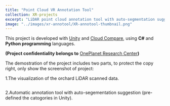 ```yaml
---
title: "Point Cloud VR Annotation Tool"
collection: XR-projects
excerpt: "LiDAR point cloud annotation tool with auto-segmentation suggection in VR environment."
image: "../images/xr-annotool/XR-annotool-thumbnail.png"
---
```

This project is developed with [Unity](https://unity.com/) and [Cloud Compare](https://www.danielgm.net/cc/), using **C#** and **Python programming** languages.

**(Project confidentiality belongs to** [OnePlanet Research Center](https://www.oneplanetresearch.nl/)**)**

The demostration of the project includes two parts, to protect the copy right, only show the screenshot of project:

1.The visualization of the orchard LiDAR scanned data.

<img src="{{site.url}}/images/xr-annotool/XR-annotool-visual.png" alt="">

2.Automatic annotation tool with auto-segementation suggestion (pre-defined the catogories in Unity).

<img src="{{site.url}}/images/xr-annotool/XR-annotool-seg.png" alt="" >
